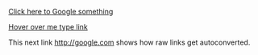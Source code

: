 
[Click here to Google something](http://google.com)

[Hover over me type link](http://google.com "Clicking here will take you to Google.")

This next link http://google.com shows how raw links get autoconverted.
